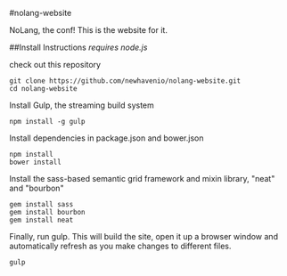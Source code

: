 #nolang-website


NoLang, the conf! This is the website for it.

##Install Instructions
*requires node.js*

check out this repository

    git clone https://github.com/newhavenio/nolang-website.git
    cd nolang-website

Install Gulp, the streaming build system

    npm install -g gulp

Install dependencies in package.json and bower.json

    npm install
    bower install

Install the sass-based semantic grid framework and mixin library,
"neat" and "bourbon"

    gem install sass
    gem install bourbon
    gem install neat

Finally, run gulp. This will build the site, open it up a browser window and
automatically refresh as you make changes to different files.

    gulp
